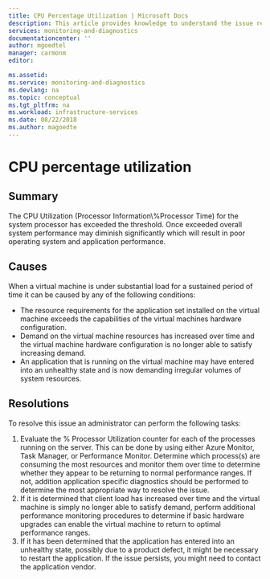 ```yaml
---
title: CPU Percentage Utilization | Microsoft Docs
description: This article provides knowledge to understand the issue reported, what are the possible causes, and how to resolve the health issue identified by Azure Monitor VM Health.
services: monitoring-and-diagnostics
documentationcenter: ''
author: mgoedtel
manager: carmonm
editor: 

ms.assetid: 
ms.service: monitoring-and-diagnostics
ms.devlang: na
ms.topic: conceptual
ms.tgt_pltfrm: na
ms.workload: infrastructure-services
ms.date: 08/22/2018
ms.author: magoedte
---
```


# CPU percentage utilization

## Summary

The CPU Utilization (Processor Information\\\%Processor Time) for the system processor has exceeded the threshold. Once exceeded overall system performance may diminish significantly which will result in poor operating system and application performance.

## Causes

When a virtual machine is under substantial load for a sustained period of time it can be caused by any of the following conditions:

- The resource requirements for the application set installed on the virtual machine exceeds the capabilities of the virtual machines hardware configuration.
- Demand on the virtual machine resources has increased over time and the virtual machine hardware configuration is no longer able to satisfy increasing demand.
- An application that is running on the virtual machine may have entered into an unhealthy state and is now demanding irregular volumes of system resources.

## Resolutions

To resolve this issue an administrator can perform the following tasks:

1. Evaluate the % Processor Utilization counter for each of the processes running on the server. This can be done by using either Azure Monitor, Task Manager, or Performance Monitor. Determine which process(s) are consuming the most resources and monitor them over time to determine whether they appear to be returning to normal performance ranges. If not, addition application specific diagnostics should be performed to determine the most appropriate way to resolve the issue.
2. If it is determined that client load has increased over time and the virtual machine is simply no longer able to satisfy demand, perform additional performance monitoring procedures to determine if basic hardware upgrades can enable the virtual machine to return to optimal performance ranges.
3.  If it has been determined that the application has entered into an unhealthy state, possibly due to a product defect, it might be necessary to restart the application. If the issue persists, you might need to contact the application vendor.